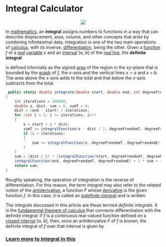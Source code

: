 # Integral Calculator


<p align="center">
<img src="http://www.athens.kiev.ua/wordpress/wp-content/uploads/2011/11/20111113_682px_integral_as_region_under_curvesvg_.png">
</p>


<p>In <a href="https://en.wikipedia.org/wiki/Mathematics" title="Mathematics">mathematics</a>, an <b>integral</b> assigns numbers to functions in a way that can describe displacement, area, volume, and other concepts that arise by combining infinitesimal data. Integration is one of the two main operations of <a href="https://en.wikipedia.org/wiki/Calculus" title="Calculus">calculus</a>, with its inverse, <a href="https://en.wikipedia.org/wiki/Derivative" title="Derivative">differentiation</a>, being the other. Given a <a href="https://en.wikipedia.org/wiki/Function_(mathematics)" title="Function (mathematics)">function</a> <span class="texhtml mvar" style="font-style:italic;">f</span> of a <a href="https://en.wikipedia.org/wiki/Real_number" title="Real number">real</a> <a href="https://en.wikipedia.org/wiki/Variable_(mathematics)" title="Variable (mathematics)">variable</a> <span class="texhtml mvar" style="font-style:italic;">x</span> and an <a href="https://en.wikipedia.org/wiki/Interval_(mathematics)" title="Interval (mathematics)">interval</a> <span class="texhtml">[<i>a</i>, <i>b</i>]</span> of the <a href="https://en.wikipedia.org/wiki/Real_line" title="Real line">real line</a>, the <b>definite integral</b></p>
<dl>
<dd><span><span class="mwe-math-mathml-inline mwe-math-mathml-a11y mw-math-element" style="display: none;"><math xmlns="http://www.w3.org/1998/Math/MathML">
 
</math></span>
<p align="center">
<img src="https://wikimedia.org/api/rest_v1/media/math/render/svg/a4068c79e03c7e4adf85013ac6f11661389523c5" class="mwe-math-fallback-image-inline mw-math-element" aria-hidden="true" style="vertical-align: -2.338ex; width:10.833ex; height:6.343ex;" alt="\int _{a}^{b}\!f(x)\,dx">
</p></span></dd>
</dl>
<p>is defined informally as the signed <a href="https://en.wikipedia.org/wiki/Area_(geometry)" class="mw-redirect" title="Area (geometry)">area</a> of the region in the <span class="texhtml mvar" style="font-style:italic;">xy</span>-plane that is bounded by the <a href="https://en.wikipedia.org/wiki/Graph_of_a_function" title="Graph of a function">graph</a> of <span class="texhtml mvar" style="font-style:italic;">f</span>, the <span class="texhtml mvar" style="font-style:italic;">x</span>-axis and the vertical lines <span class="texhtml"><i>x</i> = <i>a</i></span> and <span class="texhtml"><i>x</i> = <i>b</i></span>. The area above the <span class="texhtml mvar" style="font-style:italic;">x</span>-axis adds to the total and that below the <span class="texhtml mvar" style="font-style:italic;">x</span>-axis subtracts from the total.</p>


```C#
 public static double integrate(double start, double end, int degreeFreedomT, int degreeFreedomE)
{
    int iterations = 100000;
    double x, dist, sum = 0, sumT = 0;
    dist = (end - start) / iterations;
    for (int i = 1; i <= iterations; i++)
    {
        x = start + i * dist;
        sumT += integralFunction(x - dist / 2, degreeFreedomT, degreeFreedomE);
        if (i < iterations)
        {
            sum += integralFunction(x, degreeFreedomT, degreeFreedomE);
        }
    }
    sum = (dist / 6) * (integralFunction(start, degreeFreedomT, degreeFreedomE) + 
    integralFunction(end, degreeFreedomT, degreeFreedomE) + 2 * sum + 4 * sumT);
    return sum;
}

```








<p>Roughly speaking, the operation of integration is the reverse of differentiation. For this reason, the term <i>integral</i> may also refer to the related notion of the <a href="https://en.wikipedia.org/wiki/Antiderivative" title="Antiderivative">antiderivative</a>, a function <span class="texhtml mvar" style="font-style:italic;">F</span> whose <a href="https://en.wikipedia.org/wiki/Derivative" title="Derivative">derivative</a> is the given function <span class="texhtml mvar" style="font-style:italic;">f</span>. In this case, it is called an <i><a href="https://en.wikipedia.org/wiki/Indefinite_integral" class="mw-redirect" title="Indefinite integral">indefinite integral</a></i> and is written:</p>
<dl>
<dd><span><span class="mwe-math-mathml-inline mwe-math-mathml-a11y mw-math-element" style="display: none;"><math xmlns="http://www.w3.org/1998/Math/MathML">
  
</math></span>
<p align="center">
<img src="https://wikimedia.org/api/rest_v1/media/math/render/svg/d18cda981a68bc3565b1a72eb15c618824f6a045" class="mwe-math-fallback-image-inline mw-math-element" aria-hidden="true" style="vertical-align: -2.338ex; width:18.692ex; height:5.843ex;" alt="F(x)=\int f(x)\,dx."></p></span></dd>
</dl>
<p>The integrals discussed in this article are those termed <i>definite integrals</i>. It is the <a href="https://en.wikipedia.org/wiki/Fundamental_theorem_of_calculus" title="Fundamental theorem of calculus">fundamental theorem of calculus</a> that connects differentiation with the definite integral: if <span class="texhtml mvar" style="font-style:italic;">f</span> is a continuous real-valued function defined on a <a href="https://en.wikipedia.org/wiki/Closed_interval" class="mw-redirect" title="Closed interval">closed interval</a> <span class="texhtml">[<i>a</i>, <i>b</i>]</span>, then, once an antiderivative <span class="texhtml mvar" style="font-style:italic;">F</span> of <span class="texhtml mvar" style="font-style:italic;">f</span> is known, the definite integral of <span class="texhtml mvar" style="font-style:italic;">f</span> over that interval is given by</p>
<dl>
<dd><span><span class="mwe-math-mathml-inline mwe-math-mathml-a11y mw-math-element" style="display: none;"><math xmlns="http://www.w3.org/1998/Math/MathML">
 
 
</math></span>
<p align="center">
<img src="https://wikimedia.org/api/rest_v1/media/math/render/svg/4adf00a8a26fd6b9d052e81607ea15c2af9d6122" class="mwe-math-fallback-image-inline mw-math-element" aria-hidden="true" style="vertical-align: -2.338ex; width:26.861ex; height:6.343ex;" alt="\int _{a}^{b}\!f(x)\,dx=F(b)-F(a)."></p></span></dd>
</dl>


### <a href="https://en.wikipedia.org/wiki/Integral">Learn more to integral in this</a>
